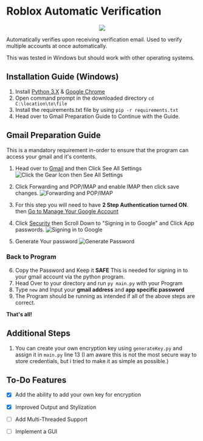 
# Roblox Automatic Verification
<p align="center">
  <img src="https://cdn.discordapp.com/attachments/829094363912470529/1054136810076381214/ezgif.com-gif-maker.gif" />
</p>

Automatically verifies upon receiving verification email. Used to verify multiple accounts at once automatically.

This was tested in Windows but should work with other operating systems.

## Installation Guide (Windows)

1. Install [Python 3.X](https://www.python.org/downloads/) & [Google Chrome](https://www.google.com/chrome/)
2. Open command prompt in the downloaded directory ``cd C:\location\to\file``
3. Install the requirements.txt file by using ```pip -r requirements.txt```
4. Head over to Gmail Preparation Guide to Continue with the Guide.
## Gmail Preparation Guide

This is a mandatory requirement in-order to ensure that the program can access your gmail and it's contents.

1. Head over to [Gmail](https://mail.google.com) and then Click See All Settings
![Click the Gear Icon then See All Settings](https://cdn.discordapp.com/attachments/567688006341885953/1054017230255431781/firefox_byX6VXcR6A.png)
2. Click Forwarding and POP/IMAP and enable IMAP then click save changes.
![Forwarding and POP/IMAP](https://cdn.discordapp.com/attachments/567688006341885953/1054017631201525915/firefox_Iuxz0AfqE3.png)
3. For this step you will need to have **2 Step Authentication turned ON**.
then [Go to Manage Your Google Account](https://myaccount.google.com/)

4. Click [Security](https://myaccount.google.com/security) then Scroll Down to "Signing in to Google" and Click App passwords.
![Signing in to Google](https://cdn.discordapp.com/attachments/567688006341885953/1054026989847183431/firefox_rWeyzGOpRC.png)
5. Generate Your password
![Generate Password](https://cdn.discordapp.com/attachments/567688006341885953/1054028635176189972/firefox_jzWTkYTUW9.png)
### Back to Program
6. Copy the Password and Keep it **SAFE** This is needed for signing in to your gmail account via the python program.
7. Head Over to your directory and run ``py main.py`` with your Program
8. Type ``new`` and Input your **gmail address** and **app specific password**
9. The Program should be running as intended if all of the above steps are correct.

**That's all!**

## Additional Steps
1. You can create your own encryption key using ``generateKey.py`` and assign it in ``main.py`` line 13
(I am aware this is not the most secure way to store credentials, but i tried to make it as simple as possible.)


## To-Do Features
- [x]  Add the ability to add your own key for encryption
- [x]  Improved Output and Stylization
- [ ]  Add Multi-Threaded Support
- [ ]  Implement a GUI


